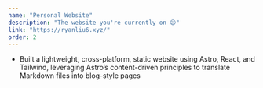 ```yaml
---
name: "Personal Website"
description: "The website you're currently on 😄"
link: "https://ryanliu6.xyz/"
order: 2
---
```

* Built a lightweight, cross-platform, static website using Astro, React, and Tailwind, leveraging Astro’s content-driven principles to translate Markdown files into blog-style pages
